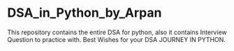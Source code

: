 # DSA_in_Python_by_Arpan
This repository contains the entire DSA for python, also it contains Interview Question to practice with. Best Wishes for your DSA JOURNEY IN PYTHON.
